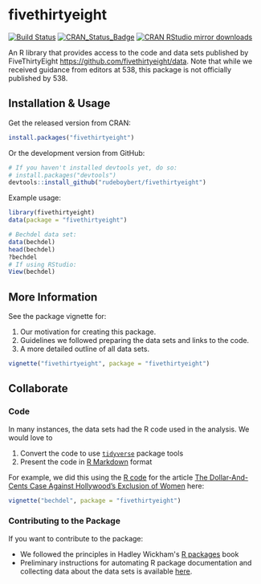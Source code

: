 
<!-- README.md is generated from README.Rmd. Please edit that file -->
fivethirtyeight
===============

[![Build Status](https://travis-ci.org/rudeboybert/fivethirtyeight.png?branch=master)](https://travis-ci.org/rudeboybert/fivethirtyeight) [![CRAN\_Status\_Badge](http://www.r-pkg.org/badges/version/fivethirtyeight)](http://cran.r-project.org/package=fivethirtyeight) [![CRAN RStudio mirror downloads](http://cranlogs.r-pkg.org/badges/fivethirtyeight)](http://www.r-pkg.org/pkg/fivethirtyeight)

An R library that provides access to the code and data sets published by FiveThirtyEight <https://github.com/fivethirtyeight/data>. Note that while we received guidance from editors at 538, this package is not officially published by 538.

Installation & Usage
--------------------

Get the released version from CRAN:

``` r
install.packages("fivethirtyeight")
```

Or the development version from GitHub:

``` r
# If you haven't installed devtools yet, do so:
# install.packages("devtools")
devtools::install_github("rudeboybert/fivethirtyeight")
```

Example usage:

``` r
library(fivethirtyeight)
data(package = "fivethirtyeight")

# Bechdel data set:
data(bechdel)
head(bechdel)
?bechdel
# If using RStudio:
View(bechdel)
```

More Information
----------------

See the package vignette for:

1.  Our motivation for creating this package.
2.  Guidelines we followed preparing the data sets and links to the code.
3.  A more detailed outline of all data sets.

``` r
vignette("fivethirtyeight", package = "fivethirtyeight")
```

Collaborate
-----------

### Code

In many instances, the data sets had the R code used in the analysis. We would love to

1.  Convert the code to use [`tidyverse`](https://blog.rstudio.org/2016/09/15/tidyverse-1-0-0/) package tools
2.  Present the code in [R Markdown](http://rmarkdown.rstudio.com/) format

For example, we did this using the [R code](https://github.com/fivethirtyeight/data/blob/master/bechdel/analyze-bechdel.R) for the article [The Dollar-And-Cents Case Against Hollywood’s Exclusion of Women](http://fivethirtyeight.com/features/the-dollar-and-cents-case-against-hollywoods-exclusion-of-women) here:

``` r
vignette("bechdel", package = "fivethirtyeight")
```

### Contributing to the Package

If you want to contribute to the package:

-   We followed the principles in Hadley Wickham's [R packages](http://r-pkgs.had.co.nz/) book
-   Preliminary instructions for automating R package documentation and collecting data about the data sets is available [here](https://github.com/rudeboybert/fivethirtyeight/blob/master/data_import_procedure.md).
